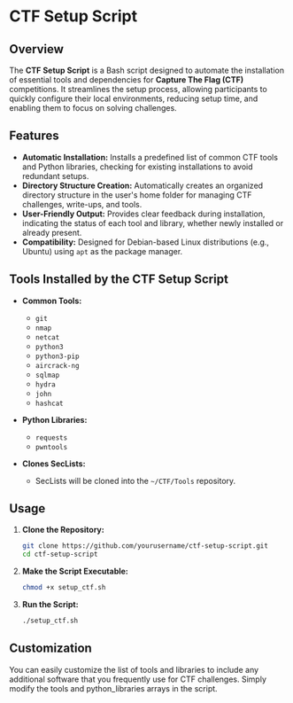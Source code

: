 # CTF Setup Script

## Overview

The **CTF Setup Script** is a Bash script designed to automate the installation of essential tools and dependencies for **Capture The Flag (CTF)** competitions. It streamlines the setup process, allowing participants to quickly configure their local environments, reducing setup time, and enabling them to focus on solving challenges.

## Features

- **Automatic Installation:** Installs a predefined list of common CTF tools and Python libraries, checking for existing installations to avoid redundant setups.
- **Directory Structure Creation:** Automatically creates an organized directory structure in the user's home folder for managing CTF challenges, write-ups, and tools.
- **User-Friendly Output:** Provides clear feedback during installation, indicating the status of each tool and library, whether newly installed or already present.
- **Compatibility:** Designed for Debian-based Linux distributions (e.g., Ubuntu) using `apt` as the package manager.

## Tools Installed by the CTF Setup Script

- **Common Tools:**
  - `git`
  - `nmap`
  - `netcat`
  - `python3`
  - `python3-pip`
  - `aircrack-ng`
  - `sqlmap`
  - `hydra`
  - `john`
  - `hashcat`

- **Python Libraries:**
  - `requests`
  - `pwntools`

- **Clones SecLists:**
  - SecLists will be cloned into the `~/CTF/Tools` repository.

## Usage

1. **Clone the Repository:**
   ```bash
   git clone https://github.com/yourusername/ctf-setup-script.git
   cd ctf-setup-script
   ```
2. **Make the Script Executable:**
   ```bash
   chmod +x setup_ctf.sh
   ```
3. **Run the Script:**
   ```bash
   ./setup_ctf.sh
   ```
## Customization

You can easily customize the list of tools and libraries to include any additional software that you frequently use for CTF challenges. Simply modify the tools and python_libraries arrays in the script.
